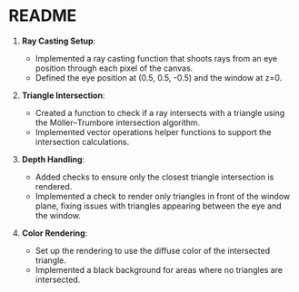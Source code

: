 # README

1. **Ray Casting Setup**:
   - Implemented a ray casting function that shoots rays from an eye position through each pixel of the canvas.
   - Defined the eye position at (0.5, 0.5, -0.5) and the window at z=0.

2. **Triangle Intersection**:
   - Created a function to check if a ray intersects with a triangle using the Möller–Trumbore intersection algorithm.
   - Implemented vector operations helper functions to support the intersection calculations.

3. **Depth Handling**:
   - Added checks to ensure only the closest triangle intersection is rendered.
   - Implemented a check to render only triangles in front of the window plane, fixing issues with triangles appearing between the eye and the window.

4. **Color Rendering**:
   - Set up the rendering to use the diffuse color of the intersected triangle.
   - Implemented a black background for areas where no triangles are intersected.
